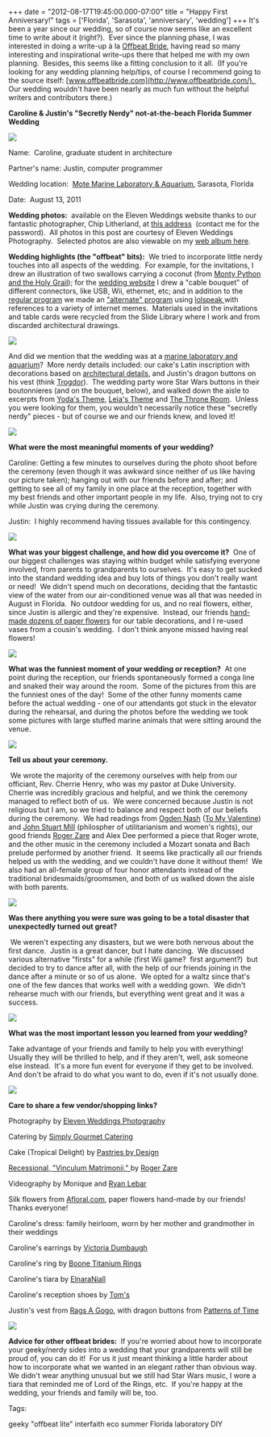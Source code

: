 +++
date = "2012-08-17T19:45:00.000-07:00"
title = "Happy First Anniversary!"
tags = ['Florida', 'Sarasota', 'anniversary', 'wedding']
+++
It's been a year since our wedding, so of course now seems like an excellent time to write about it (right?).  Ever since the planning phase, I was interested in doing a write-up à la [Offbeat Bride](http://offbeatbride.com/), having read so many interesting and inspirational write-ups there that helped me with my own planning.  Besides, this seems like a fitting conclusion to it all.  (If you're looking for any wedding planning help/tips, of course I recommend going to the source itself: [www.offbeatbride.com](http://www.offbeatbride.com/).  Our wedding wouldn't have been nearly as much fun without the helpful writers and contributors there.)

**Caroline & Justin's "Secretly Nerdy" not-at-the-beach Florida Summer Wedding**

<img src="http://2.bp.blogspot.com/-KkXLkQ49yFM/TnS5_WGjSYI/AAAAAAAAAPw/TXTz07ejZ8s/s1600/20110813_CarolineJustin-1.JPG"/>

Name:  Caroline, graduate student in architecture

Partner's name: Justin, computer programmer

Wedding location:  [Mote Marine Laboratory & Aquarium](http://www.mote.org/), Sarasota, Florida

Date:  August 13, 2011

**Wedding photos:**  available on the Eleven Weddings website thanks to our fantastic photographer, Chip Litherland, at [this address](http://chiplitherland.photoshelter.com/gallery/Caroline-and-Justins-Wedding/G0000wN2BnTIIKwQ)  (contact me for the password).  All photos in this post are courtesy of Eleven Weddings Photography.  Selected photos are also viewable on my [web album here](https://picasaweb.google.com/100923770373915082594/Wedding?authuser=0&authkey=Gv1sRgCN-AnfTXosjGvgE&feat=directlink).

**Wedding highlights (the "offbeat" bits):**  We tried to incorporate little nerdy touches into all aspects of the wedding.  For example, for the invitations, I drew an illustration of two swallows carrying a coconut (from [Monty Python and the Holy Grail](http://www.youtube.com/watch?v=JHFXG3r_0B8)); for the [wedding website](http://jlebar.com/wedding/) I drew a "cable bouquet" of different connectors, like USB, Wii, ethernet, etc; and in addition to the [regular program](http://innovate-inc.com/jlebar_wedding/program.pdf) we made an ["alternate" program](http://innovate-inc.com/jlebar_wedding/program-lolcats.pdf) using [lolspeak ](http://en.wikipedia.org/wiki/Lolspeak)with references to a variety of internet memes.  Materials used in the invitations and table cards were recycled from the Slide Library where I work and from discarded architectural drawings.

<img src="http://1.bp.blogspot.com/-m9qMgX2jgos/T2P1eFO0roI/AAAAAAAAAYs/KJ-vI3NarYY/s1600/Better+Scan+Bouquet.jpg"/>

And did we mention that the wedding was at a [marine laboratory and aquarium](http://www.mote.org/)?  More nerdy details included: our cake's Latin inscription with decorations based on [architectural details](http://en.wikipedia.org/wiki/Acanthus_%28ornament%29), and Justin's dragon buttons on his vest (think [Trogdor](http://www.homestarrunner.com/trogdor.html)).  The wedding party wore Star Wars buttons in their boutonnieres (and on the bouquet, below), and walked down the aisle to excerpts from [Yoda's Theme](https://www.youtube.com/watch?v=TMw6ufg-g9Y), [Leia's Theme](https://www.youtube.com/watch?v=7KBygZLzsbs) and [The Throne Room](https://www.youtube.com/watch?v=BjDaPOWdx6s).  Unless you were looking for them, you wouldn't necessarily notice these "secretly nerdy" pieces - but of course we and our friends knew, and loved it!

<img src="http://1.bp.blogspot.com/-Wa1mOM9s2G4/TmRFj0SGYtI/AAAAAAAAAFw/EMlCg4-uTGM/s1600/2011.08.13_CarolineJustin_160.JPG"/>

**What were the most meaningful moments of your wedding?**

Caroline: Getting a few minutes to ourselves during the photo shoot before the ceremony (even though it was awkward since neither of us like having our picture taken); hanging out with our friends before and after; and getting to see all of my family in one place at the reception, together with my best friends and other important people in my life.  Also, trying not to cry while Justin was crying during the ceremony.

Justin:  I highly recommend having tissues available for this contingency.

<img src="http://3.bp.blogspot.com/-sN2MkqRwDk8/TnS6IUuWzrI/AAAAAAAAARI/ndRsF_zcC-k/s1600/20110813_CarolineJustin-7.JPG"/>

**What was your biggest challenge, and how did you overcome it?**  One of our biggest challenges was staying within budget while satisfying everyone involved, from parents to grandparents to ourselves.  It's easy to get sucked into the standard wedding idea and buy lots of things you don't really want or need!  We didn't spend much on decorations, deciding that the fantastic view of the water from our air-conditioned venue was all that was needed in August in Florida.  No outdoor wedding for us, and no real flowers, either, since Justin is allergic and they're expensive.  Instead, our friends [hand-made dozens of paper flowers](http://www.wikihow.com/Make-a-Kusudama-Flower) for our table decorations, and I re-used vases from a cousin's wedding.  I don't think anyone missed having real flowers!

<img src="http://4.bp.blogspot.com/-NjROQfLfOaY/TnS6CtD3mUI/AAAAAAAAAQQ/1g3Qaoyai3o/s1600/20110813_CarolineJustin-18.JPG"/>

**What was the funniest moment of your wedding or reception?**  At one point during the reception, our friends spontaneously formed a conga line and snaked their way around the room.  Some of the pictures from this are the funniest ones of the day!  Some of the other funny moments came before the actual wedding - one of our attendants got stuck in the elevator during the rehearsal, and during the photos before the wedding we took some pictures with large stuffed marine animals that were sitting around the venue.

<img src="http://2.bp.blogspot.com/--HW1GtNCoqs/TmRFfJ_RKHI/AAAAAAAAAE8/duAvV-YmSgA/s1600/2011.08.13_CarolineJustin_112.JPG"/>

**Tell us about your ceremony.**

 We wrote the majority of the ceremony ourselves with help from our officiant, Rev. Cherrie Henry, who was my pastor at Duke University.  Cherrie was incredibly gracious and helpful, and we think the ceremony managed to reflect both of us.  We were concerned because Justin is not religious but I am, so we tried to balance and respect both of our beliefs during the ceremony.  We had readings from [Ogden Nash](http://en.wikipedia.org/wiki/Ogden_Nash) ([To My Valentine](http://annehodgson.de/2010/02/14/ogden-nash-to-my-valentine/)) and [John Stuart Mill](http://en.wikipedia.org/wiki/John_Stuart_Mill) (philospher of utilitarianism and women's rights), our good friends [Roger Zare](http://www.rogerzare.com/) and Alex Dee performed a piece that Roger wrote, and the other music in the ceremony included a Mozart sonata and Bach prelude performed by another friend.  It seems like practically all our friends helped us with the wedding, and we couldn't have done it without them!  We also had an all-female group of four honor attendants instead of the traditional bridesmaids/groomsmen, and both of us walked down the aisle with both parents.

<img src="http://3.bp.blogspot.com/-MTFuCOI8zRY/TmRFtuQtPDI/AAAAAAAAAHU/sxK8WVHACpA/s1600/2011.08.13_CarolineJustin_223.JPG"/>

**Was there anything you were sure was going to be a total disaster that unexpectedly turned out great?**

 We weren't expecting any disasters, but we were both nervous about the first dance.  Justin is a great dancer, but I hate dancing.  We discussed various alternative "firsts" for a while (first Wii game?  first argument?)  but decided to try to dance after all, with the help of our friends joining in the dance after a minute or so of us alone.  We opted for a waltz since that's one of the few dances that works well with a wedding gown.  We didn't rehearse much with our friends, but everything went great and it was a success.

<img src="http://3.bp.blogspot.com/-yLXdum2EVgA/TnS6AtFqmFI/AAAAAAAAAP8/rzBNcTXiJlI/s1600/20110813_CarolineJustin-12.JPG"/>

**What was the most important lesson you learned from your wedding?**

Take advantage of your friends and family to help you with everything!  Usually they will be thrilled to help, and if they aren't, well, ask someone else instead.  It's a more fun event for everyone if they get to be involved.  And don't be afraid to do what you want to do, even if it's not usually done.

<img src="http://2.bp.blogspot.com/-uLNHeXdLapc/TmRFb3re8hI/AAAAAAAAAEU/e51hDKTQgZk/s1600/2011.08.13_CarolineJustin_079.JPG"/>

**Care to share a few vendor/shopping links?**

Photography by [Eleven Weddings Photography](http://www.elevenweddings.com/)

Catering by [Simply Gourmet Catering](http://simplygourmetcaterers.com/)

Cake (Tropical Delight) by [Pastries by Design](http://www.pastriesbydesign.com/flash/index.html)

[Recessional, "Vinculum Matrimonii," ](http://soundcloud.com/roger-zare/viniculum-matrimonii)by [Roger Zare](http://www.rogerzare.com/)

Videography by Monique and [Ryan Lebar](https://www.facebook.com/ryan.lebar) 

Silk flowers from [Afloral.com](http://afloral.com/), paper flowers hand-made by our friends!  Thanks everyone! 

Caroline's dress: family heirloom, worn by her mother and grandmother in their weddings 

Caroline's earrings by [Victoria Dumbaugh](http://victoriadumbaugh.com/)

Caroline's ring by [Boone Titanium Rings](http://www.boonerings.com/stone-settings/princess.htm) 

Caroline's tiara by [ElnaraNiall](http://www.etsy.com/listing/61161389/elven-whisper-circlet-headpiece-sterling)

Caroline's reception shoes by [Tom's](http://www.toms.com/)

Justin's vest from [Rags A Gogo](http://rags-a-gogo.com/Rags_A_GoGo/Rags_A_GoGo.html), with dragon buttons from [Patterns of Time](https://www.patternsoftime.com/)

<img src="http://3.bp.blogspot.com/-sIPalYxnOaI/TmRGeLalp9I/AAAAAAAAAOs/aWmFbIX5YSs/s1600/2011.08.13_CarolineJustin_478.JPG"/>

**Advice for other offbeat brides:**  If you're worried about how to incorporate your geeky/nerdy sides into a wedding that your grandparents will still be proud of, you can do it!  For us it just meant thinking a little harder about how to incorporate what we wanted in an elegant rather than obvious way.  We didn't wear anything unusual but we still had Star Wars music, I wore a tiara that reminded me of Lord of the Rings, etc.  If you're happy at the wedding, your friends and family will be, too.

Tags:

geeky "offbeat lite" interfaith eco summer Florida laboratory DIY
